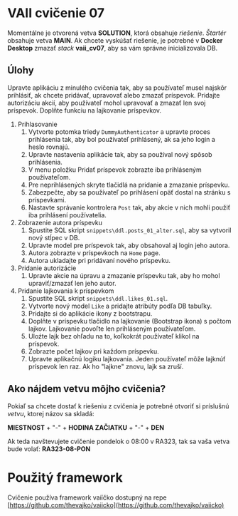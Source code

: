 # VAII cvičenie 07
Momentálne je otvorená vetva __SOLUTION__, ktorá obsahuje _riešenie_. _Štartér_ obsahuje vetva __MAIN__.
Ak chcete vyskúšať riešenie, je potrebné v __Docker Desktop__ zmazať _stack_ __vaii_cv07__, aby sa vám správne inicializovala DB.

## Úlohy
Upravte aplikáciu z minulého cvičenia tak, aby sa používateľ musel najskôr prihlásiť, ak chcete pridávať, upravovať alebo zmazať príspevok. Pridajte autorizáciu akcií, aby používateľ mohol upravovať a zmazať len svoj príspevok. Doplňte funkciu na lajkovanie príspevkov.

1. Prihlasovanie
   1. Vytvorte potomka triedy `DummyAuthenticator` a upravte proces prihlásenia tak, aby bol používateľ prihlásený, ak sa jeho login a heslo rovnajú.
   2. Upravte nastavenia aplikácie tak, aby sa používal nový spôsob prihlásenia.
   3. V menu položku Pridať príspevok zobrazte iba prihláseným používateľom.
   4. Pre neprihlásených skryte tlačidlá na pridanie a zmazanie príspevku.
   5. Zabezpečte, aby sa používateľ po prihlásení opäť dostal na stránku s príspevkami.
   6. Nastavte správanie kontrolera `Post` tak, aby akcie v nich mohli použiť iba prihlásení používatelia.
2. Zobrazenie autora príspevku
   1. Spustite SQL skript `snippets\ddl.posts_01_alter.sql`, aby sa vytvoril nový stĺpec v DB.
   2. Upravte model pre príspevok tak, aby obsahoval aj login jeho autora.
   3. Autora zobrazte v príspevkoch na `Home` page.
   4. Autora ukladajte pri pridávaní nového príspevku.
3. Pridanie autorizácie
   1. Upravte akcie na úpravu a zmazanie príspevku tak, aby ho mohol upraviť/zmazať len jeho autor.
4. Pridanie lajkovania k príspevkom
   1. Spustite SQL skript `snippets\ddl.likes_01.sql`.
   2. Vytvorte nový model `Like` a pridajte atribúty podľa DB tabuľky.
   3. Pridajte si do aplikácie ikony z bootstrapu.
   4. Doplňte v príspevku tlačidlo na lajkovanie (Bootstrap ikona) s počtom lajkov. Lajkovanie povoľte len prihláseným používateľom.
   5. Uloźte lajk bez ohľadu na to, koľkokrát používateľ klikol na príspevok.
   6. Zobrazte počet lajkov pri každom príspevku.
   7. Upravte aplikačnú logiku lajkovania. Jeden používateľ môže lajknúť príspevok len raz. Ak ho "lajkne" znovu, lajk sa zruší.

## Ako nájdem vetvu môjho cvičenia?
Pokiaľ sa chcete dostať k riešeniu z cvičenia je potrebné otvoriť si príslušnú _vetvu_, ktorej názov sa skladá:

__MIESTNOST__ + "-" + __HODINA ZAČIATKU__ + "-" + __DEN__

Ak teda navštevujete cvičenie pondelok o 08:00 v RA323, tak sa vaša vetva bude volať: __RA323-08-PON__

# Použitý framework
Cvičenie používa framework vaííčko dostupný na repe [https://github.com/thevajko/vaiicko](https://github.com/thevajko/vaiicko)

